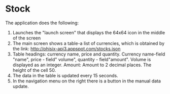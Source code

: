 # Stock
The application does the following: 
1. Launches the "launch screen" that displays the 64x64 icon in the middle of the screen
2. The main screen shows a table-a list of currencies, which is obtained by the link: http://phisix-api3.appspot.com/stocks.json
3. Table headings: currency name, price and quantity. Currency name-field "name", price - field" volume", quantity - field"amount". Volume is displayed as an integer. Amount: Amount to 2 decimal places. The height of the cell 50.
4. The data in the table is updated every 15 seconds.
5. In the navigation menu on the right there is a button in the manual data update.
